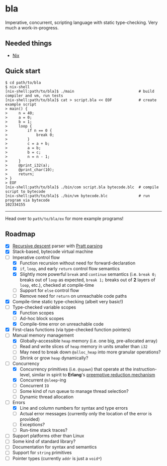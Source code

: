 # bla

Imperative, concurrent, scripting language with static type-checking. Very much a work-in-progress.

Needed things
---
* [Nix](https://nixos.org/download.html)

Quick start
---
```console
$ cd path/to/bla
$ nix-shell
[nix-shell:path/to/bla]$ ./main                             # build compiler and vm, run tests
[nix-shell:path/to/bla]$ cat > script.bla << EOF            # create example script
> main() {
>     n = 40;
>     a = 0;
>     b = 1;
>     loop {
>         if n == 0 {
>             break 0;
>         }
>         c = a + b;
>         a = b;
>         b = c;
>         n = n - 1;
>     }
>     @print_i32(a);
>     @print_char(10);
>     return;
> }
> EOF
[nix-shell:path/to/bla]$ ./bin/com script.bla bytecode.blc  # compile script to bytecode
[nix-shell:path/to/bla]$ ./bin/vm bytecode.blc              # run program via bytecode
102334155
```

---
Head over to `path/to/bla/ex` for more example programs!

Roadmap
---
- [x] [Recursive descent](https://en.wikipedia.org/wiki/Recursive_descent_parser) parser with [Pratt parsing](https://en.wikipedia.org/wiki/Operator-precedence_parser#Pratt_parsing)
- [x] Stack-based, bytecode virtual machine
- [ ] Imperative control flow
  - [x] Function recursion without need for forward-declaration
  - [x] `if`, `loop`, and early `return` control flow semantics
  - [x] Slightly more powerful `break` and `continue` semantics (i.e. `break 0;` breaks out of `loop` as expected, `break 1;` breaks out of **2** layers of `loop`, etc.), checked at compile-time
  - [ ] Support for `else` control flow
  - [ ] Remove need for `return` on unreachable code paths
- [x] Compile-time static type-checking (albeit very basic!)
- [ ] Type-checked variable scopes
  - [x] Function scopes
  - [ ] Ad-hoc block scopes
  - [x] Compile-time error on unreachable code
- [x] First-class functions (via type-checked function pointers)
- [ ] Manual memory management
  - [x] Globally-accessible `heap` memory (i.e. one big, pre-allocated array)
  - [ ] Read and write slices of `heap` memory in units smaller than `i32`
  - [ ] May need to break down `@alloc_heap` into more granular operations?
  - [ ] Shrink or grow `heap` dynamically?
- [ ] Concurrency
  - [x] Concurrency primitives (i.e. `@spawn`) that operate at the instruction-level, similar in spirit to **Erlang**'s [preemptive reduction mechanism](https://hamidreza-s.github.io/erlang/scheduling/real-time/preemptive/migration/2016/02/09/erlang-scheduler-details.html)
  - [x] Concurrent `@sleep`-ing
  - [ ] Concurrent `IO`
  - [ ] Some kind of run queue to manage thread selection?
  - [ ] Dynamic thread allocation
- [ ] Errors
  - [x] Line and column numbers for syntax and type errors
  - [ ] Actual error messages (currently only the location of the error is provided)
  - [ ] Exceptions?
  - [ ] Run-time stack traces?
- [ ] Support platforms other than Linux
- [ ] Some kind of standard library?
- [ ] Documentation for syntax and semantics
- [ ] Support for `string` primitives
- [ ] Pointer types (currently `addr` is just a `void*`)
